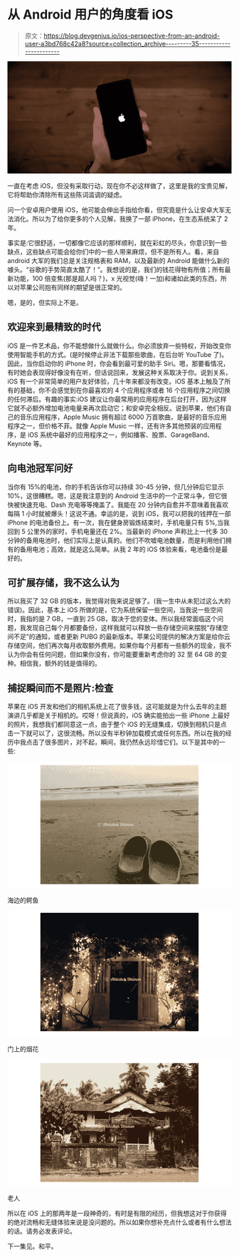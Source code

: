 # 从 Android 用户的角度看 iOS

> 原文：<https://blog.devgenius.io/ios-perspective-from-an-android-user-a3bd768c42a8?source=collection_archive---------35----------------------->

![](img/0bb1315649037adf035b7b4a8ba6fe85.png)

一直在考虑 iOS，但没有采取行动，现在你不必这样做了，这里是我的宝贵见解，它将帮助你清除所有这些陈词滥调的疑虑。

问一个安卓用户使用 iOS，他可能会伸出手指给你看，但究竟是什么让安卓大军无法消化。所以为了给你更多的个人见解，我换了一部 iPhone，在生态系统呆了 2 年。

事实是:它很舒适，一切都像它应该的那样顺利，就在彩虹的尽头，你意识到一些缺点，这些缺点可能会给你们中的一些人带来麻烦，但不是所有人。看，来自 android 大军的我们总是关注规格表和 RAM，以及最新的 Android 能做什么新的噱头。“谷歌的手势简直太酷了！”。我想说的是，我们的钱花得物有所值；所有最新功能，100 倍变焦(那是超人吗？)，x 光视觉(嗨！一加)和诸如此类的东西，所以对苹果公司抱有同样的期望是很正常的。

嗯，是的，但实际上不是。

## **欢迎来到最精致的时代**

iOS 是一件艺术品，你不能想做什么就做什么。你必须放弃一些特权，开始改变你使用智能手机的方式。(是时候停止非法下载那些歌曲，在后台听 YouTube 了)。因此，当你启动你的 iPhone 时，你会看到最可爱的助手 Siri。嗯，那要看情况，有时她会表现得好像没有在听，但话说回来，发展这种关系取决于你。说到关系，iOS 有一个非常简单的用户友好体验，几十年来都没有改变。iOS 基本上触及了所有的基础，你不会感觉到在你最喜欢的 4 个应用程序或者 16 个应用程序之间切换的任何滞后。有趣的事实:iOS 建议让你最常用的应用程序在后台打开，因为这样它就不必额外增加电池电量来再次启动它；和安卓完全相反。说到苹果，他们有自己的音乐应用程序，Apple Music 拥有超过 6000 万首歌曲，是最好的音乐应用程序之一，但价格不菲。就像 Apple Music 一样，还有许多其他预装的应用程序，是 iOS 系统中最好的应用程序之一，例如播客、股票、GarageBand、Keynote 等。

## **向电池冠军问好**

当你有 15%的电池，你的手机告诉你可以持续 30-45 分钟，但几分钟后它显示 10%，这很糟糕。嗯，这是我注意到的 Android 生活中的一个正常斗争，但它很快被快速充电、Dash 充电等等掩盖了。我能在 20 分钟内自愈并不意味着我喜欢每隔 1 小时就被爆头！这说不通。幸运的是，说到 iOS，我可以把我的钱押在一部 iPhone 的电池备份上。有一次，我在健身房锻炼结束时，手机电量只有 5%,当我回到 5 公里外的家时，手机电量还在 2%。当最新的 iPhone 声称比上一代多 30 分钟的备用电池时，他们实际上是认真的。他们不吹嘘电池数量，而是利用他们拥有的备用电池；高效，就是这么简单。从我 2 年的 iOS 体验来看，电池备份是最好的。

## 可扩展存储，我不这么认为

所以我买了 32 GB 的版本，我觉得对我来说足够了。(我一生中从未犯过这么大的错误)。因此，基本上 iOS 所做的是，它为系统保留一些空间，当我说一些空间时，我指的是 7 GB，一直到 25 GB，取决于您的变体。所以我经常面临这个问题，我发现自己每个月都要备份，这样我就可以释放一些存储空间来摆脱“存储空间不足”的通知，或者更新 PUBG 的最新版本。苹果公司提供的解决方案是给你云存储空间，他们再次每月收取额外费用。如果你每个月都有一些额外的现金，我不认为你会有任何问题，但如果你没有，你可能要重新考虑你的 32 至 64 GB 的变种。相信我，额外的钱是值得的。

## 捕捉瞬间而不是照片:检查

苹果在 iOS 开发和他们的相机系统上花了很多钱，这可能就是为什么去年的主题演讲几乎都是关于相机的。哎呀！但说真的，iOS 确实能拍出一些 iPhone 上最好的照片，我想我们都同意这一点，由于整个 iOS 的无缝集成，切换到相机只是点击一下就可以了，这很流畅。所以没有半秒钟加载模式或任何东西。所以在我的经历中我点击了很多图片，对不起，瞬间，我仍然永远珍惜它们。以下是其中的一些:

![](img/73781fa947b3cdf1aa3a3fe93edac3c2.png)

海边的鳄鱼

![](img/377426ac186d4e0da1bce08b26cd1189.png)

门上的烟花

![](img/65fe163700e814b3045157a019a1ab25.png)

老人

所以在 iOS 上的那两年是一段神奇的，有时是有限的经历，但我想这对于你获得的绝对流畅和无缝体验来说是没问题的。所以如果你想补充点什么或者有什么想法的话。请务必发表评论。

下一集见。和平。